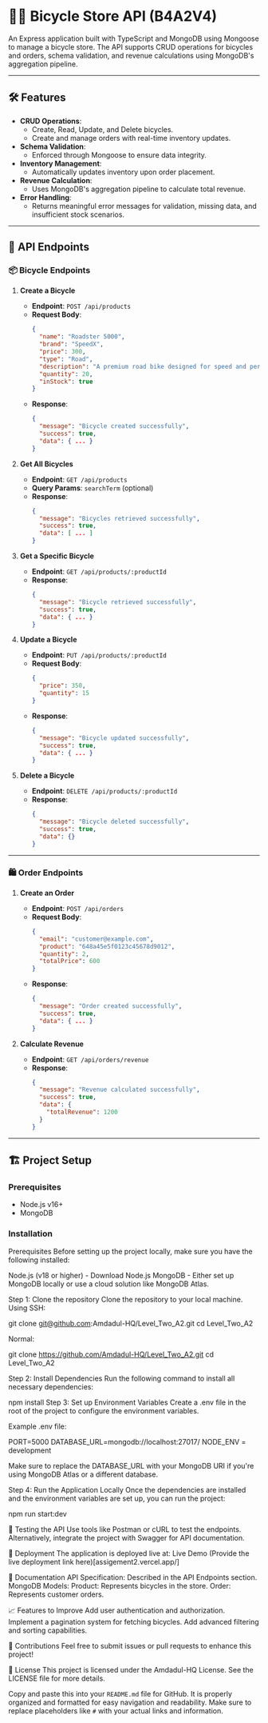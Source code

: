 # 🚴‍♂️ Bicycle Store API (B4A2V4)

An Express application built with TypeScript and MongoDB using Mongoose to manage a bicycle store. The API supports CRUD operations for bicycles and orders, schema validation, and revenue calculations using MongoDB's aggregation pipeline.

---

## 🛠️ Features

- **CRUD Operations**:
  - Create, Read, Update, and Delete bicycles.
  - Create and manage orders with real-time inventory updates.
- **Schema Validation**:
  - Enforced through Mongoose to ensure data integrity.
- **Inventory Management**:
  - Automatically updates inventory upon order placement.
- **Revenue Calculation**:
  - Uses MongoDB's aggregation pipeline to calculate total revenue.
- **Error Handling**:
  - Returns meaningful error messages for validation, missing data, and insufficient stock scenarios.

---

## 🚀 API Endpoints

### 📦 **Bicycle Endpoints**

1. **Create a Bicycle**
   - **Endpoint**: `POST /api/products`
   - **Request Body**:
     ```json
     {
       "name": "Roadster 5000",
       "brand": "SpeedX",
       "price": 300,
       "type": "Road",
       "description": "A premium road bike designed for speed and performance.",
       "quantity": 20,
       "inStock": true
     }
     ```
   - **Response**:
     ```json
     {
       "message": "Bicycle created successfully",
       "success": true,
       "data": { ... }
     }
     ```

2. **Get All Bicycles**
   - **Endpoint**: `GET /api/products`
   - **Query Params**: `searchTerm` (optional)
   - **Response**:
     ```json
     {
       "message": "Bicycles retrieved successfully",
       "success": true,
       "data": [ ... ]
     }
     ```

3. **Get a Specific Bicycle**
   - **Endpoint**: `GET /api/products/:productId`
   - **Response**:
     ```json
     {
       "message": "Bicycle retrieved successfully",
       "success": true,
       "data": { ... }
     }
     ```

4. **Update a Bicycle**
   - **Endpoint**: `PUT /api/products/:productId`
   - **Request Body**:
     ```json
     {
       "price": 350,
       "quantity": 15
     }
     ```
   - **Response**:
     ```json
     {
       "message": "Bicycle updated successfully",
       "success": true,
       "data": { ... }
     }
     ```

5. **Delete a Bicycle**
   - **Endpoint**: `DELETE /api/products/:productId`
   - **Response**:
     ```json
     {
       "message": "Bicycle deleted successfully",
       "success": true,
       "data": {}
     }
     ```

---

### 🛍️ **Order Endpoints**

1. **Create an Order**
   - **Endpoint**: `POST /api/orders`
   - **Request Body**:
     ```json
     {
       "email": "customer@example.com",
       "product": "648a45e5f0123c45678d9012",
       "quantity": 2,
       "totalPrice": 600
     }
     ```
   - **Response**:
     ```json
     {
       "message": "Order created successfully",
       "success": true,
       "data": { ... }
     }
     ```

2. **Calculate Revenue**
   - **Endpoint**: `GET /api/orders/revenue`
   - **Response**:
     ```json
     {
       "message": "Revenue calculated successfully",
       "success": true,
       "data": {
         "totalRevenue": 1200
       }
     }
     ```

---

## 🏗️ Project Setup

### Prerequisites

- Node.js v16+
- MongoDB

### Installation


Prerequisites
Before setting up the project locally, make sure you have the following installed:

Node.js (v18 or higher) - Download Node.js
MongoDB - Either set up MongoDB locally or use a cloud solution like MongoDB Atlas.

Step 1: Clone the repository
Clone the repository to your local machine. Using SSH:

git clone git@github.com:Amdadul-HQ/Level_Two_A2.git
cd Level_Two_A2

Normal:

git clone https://github.com/Amdadul-HQ/Level_Two_A2.git
cd Level_Two_A2

Step 2: Install Dependencies
Run the following command to install all necessary dependencies:

npm install
Step 3: Set up Environment Variables
Create a .env file in the root of the project to configure the environment variables.

Example .env file:

PORT=5000
DATABASE_URL=mongodb://localhost:27017/
NODE_ENV = development

Make sure to replace the DATABASE_URL with your MongoDB URI if you're using MongoDB Atlas or a different database.

Step 4: Run the Application Locally
Once the dependencies are installed and the environment variables are set up, you can run the project:

npm run start:dev



🧪 Testing the API
Use tools like Postman or cURL to test the endpoints.
Alternatively, integrate the project with Swagger for API documentation.

📂 Deployment
The application is deployed live at:
Live Demo (Provide the live deployment link here)[assigement2.vercel.app/]

📘 Documentation
API Specification: Described in the API Endpoints section.
MongoDB Models:
Product: Represents bicycles in the store.
Order: Represents customer orders.

📈 Features to Improve
Add user authentication and authorization.
Implement a pagination system for fetching bicycles.
Add advanced filtering and sorting capabilities.

🤝 Contributions
Feel free to submit issues or pull requests to enhance this project!

📝 License
This project is licensed under the Amdadul-HQ License. See the LICENSE file for more details.


Copy and paste this into your `README.md` file for GitHub. It is properly organized and formatted for easy navigation and readability. Make sure to replace placeholders like `#` with your actual links and information.

